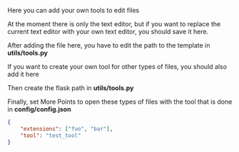 Here you can add your own tools to edit files

At the moment there is only the text editor, but if you want to replace the current text editor with your own text editor, you should save it here.

After adding the file here, you have to edit the path to the template in **utils/tools.py**

If you want to create your own tool for other types of files, you should also add it here

Then create the flask path in **utils/tools.py**

Finally, set More Points to open these types of files with the tool that is done in **config/config.json**

```json
{
    "extensions": ["foo", "bar"],
    "tool": "test_tool"
}
```
